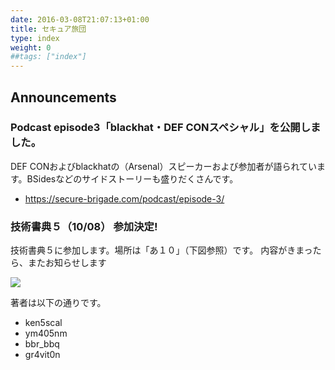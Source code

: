 ```yaml
---
date: 2016-03-08T21:07:13+01:00
title: セキュア旅団
type: index
weight: 0
##tags: ["index"]
---
```

## Announcements
### Podcast episode3「blackhat・DEF CONスペシャル」を公開しました。
DEF CONおよびblackhatの（Arsenal）スピーカーおよび参加者が語られています。BSidesなどのサイドストーリーも盛りだくさんです。

 * https://secure-brigade.com/podcast/episode-3/

### 技術書典５（10/08） 参加決定!
技術書典５に参加します。場所は「あ１０」（下図参照）です。
内容がきまったら、またお知らせします

![](/images/shoten-location.png)

著者は以下の通りです。

* ken5scal
* ym405nm
* bbr_bbq
* gr4vit0n
